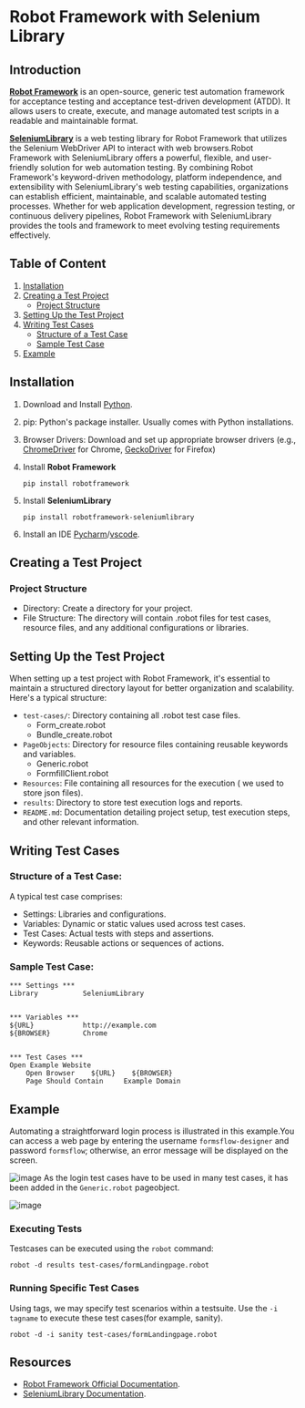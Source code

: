 # Robot Framework with Selenium Library
## Introduction
[**Robot Framework**](https://robotframework.org/) is an open-source, generic test automation framework for acceptance testing and acceptance test-driven development (ATDD). It allows users to create, execute, and manage automated test scripts in a readable and maintainable format.

[**SeleniumLibrary**](https://github.com/robotframework/SeleniumLibrary) is a web testing library for Robot Framework that utilizes the Selenium WebDriver API to interact with web browsers.Robot Framework with SeleniumLibrary offers a powerful, flexible, and user-friendly solution for web automation testing. By combining Robot Framework's keyword-driven methodology, platform independence, and extensibility with SeleniumLibrary's web testing capabilities, organizations can establish efficient, maintainable, and scalable automated testing processes. Whether for web application development, regression testing, or continuous delivery pipelines, Robot Framework with SeleniumLibrary provides the tools and framework to meet evolving testing requirements effectively.

## Table of Content

1. [Installation](#installation)
2. [Creating a Test Project](#creating-a-test-project)
   * [Project Structure](#project-structure)
3. [Setting Up the Test Project](#setting-up-the-test-project)
4. [Writing Test Cases](#writing-test-cases)
   *  [Structure of a Test Case](#structure-of-a-test-case)
   *  [Sample Test Case](#sample-test-case)
6. [Example](#example)
   
## Installation
1. Download and Install [Python](https://www.python.org/downloads/).
2. pip: Python's package installer. Usually comes with Python installations.
3. Browser Drivers: Download and set up appropriate browser drivers (e.g., [ChromeDriver](https://chromedriver.chromium.org/downloads) for Chrome, [GeckoDriver](https://github.com/mozilla/geckodriver/releases) for Firefox)
4. Install **Robot Framework**
   
     `pip install robotframework`
   
6. Install **SeleniumLibrary**
   
     `pip install robotframework-seleniumlibrary`
7. Install an IDE  [Pycharm](https://www.jetbrains.com/pycharm/download/?section=windows)/[vscode](https://code.visualstudio.com/download).
## Creating a Test Project
### Project Structure
* Directory: Create a directory for your project.
* File Structure: The directory will contain .robot files for test cases, resource files, and any additional configurations or libraries.
## Setting Up the Test Project
When setting up a test project with Robot Framework, it's essential to maintain a structured directory layout for better organization and scalability. Here's a typical structure:
* `test-cases/`: Directory containing all .robot test case files.
    * Form_create.robot
    * Bundle_create.robot
* `PageObjects`: Directory for resource files containing reusable keywords and variables.
    * Generic.robot
    * FormfillClient.robot
* `Resources`: File containing all resources for the execution ( we used to store json files).
* `results`: Directory to store test execution logs and reports.
* `README.md`: Documentation detailing project setup, test execution steps, and other relevant information.

## Writing Test Cases
### Structure of a Test Case:
A typical test case comprises:
* Settings: Libraries and configurations.
* Variables: Dynamic or static values used across test cases.
* Test Cases: Actual tests with steps and assertions.
* Keywords: Reusable actions or sequences of actions.
### Sample Test Case:

``````````````````````````````````
*** Settings ***
Library           SeleniumLibrary


*** Variables ***
${URL}            http://example.com
${BROWSER}        Chrome


*** Test Cases ***
Open Example Website
    Open Browser    ${URL}    ${BROWSER}
    Page Should Contain    	Example Domain

````````````````````````````````````````````
## Example
Automating a straightforward login process is illustrated in this example.You can access a web page by entering the username `formsflow-designer` and password `formsflow`; otherwise, an error message will be displayed on the screen.

![image](https://github.com/AOT-Technologies/forms-flow-ai-automation-testing/assets/96716528/56e9323b-df71-4812-816b-16ab21b4f66f)
As the login test cases have to be used in many test cases, it has been added in the `Generic.robot` pageobject.

![image](https://github.com/AOT-Technologies/forms-flow-ai-automation-testing/assets/96716528/7578fa42-231e-4c5b-afb2-f0697b4b3990)

### Executing Tests
Testcases can be executed using the `robot` command:

`robot -d results test-cases/formLandingpage.robot`

### Running Specific Test Cases
Using tags, we may specify test scenarios within a testsuite. Use the `-i tagname` to execute these test cases(for example, sanity).

`robot -d -i sanity test-cases/formLandingpage.robot`

## Resources
* [Robot Framework Official Documentation](https://robotframework.org/).
* [SeleniumLibrary Documentation](https://robotframework.org/SeleniumLibrary/SeleniumLibrary.html).
